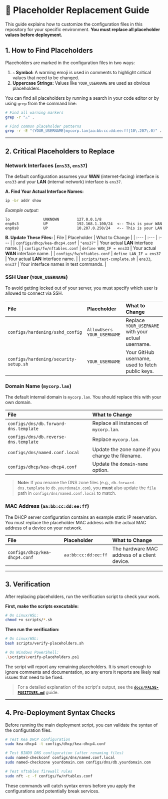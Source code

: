 # 🚨 Placeholder Replacement Guide

This guide explains how to customize the configuration files in this repository for your specific environment. **You must replace all placeholder values before deployment.**

## 1. How to Find Placeholders
Placeholders are marked in the configuration files in two ways:
1.  **`⚠️` Symbol:** A warning emoji is used in comments to highlight critical values that need to be changed.
2.  **Uppercase Strings:** Values like `YOUR_USERNAME` are used as obvious placeholders.

You can find all placeholders by running a search in your code editor or by using `grep` from the command line:
```bash
# Find all warning markers
grep -r "⚠️" .

# Find common placeholder patterns
grep -r -E "(YOUR_USERNAME|mycorp.lan|aa:bb:cc:dd:ee:ff|10\.207\.0)" .
```

---

## 2. Critical Placeholders to Replace

### Network Interfaces (`ens33`, `ens37`)
The default configuration assumes your **WAN** (internet-facing) interface is `ens33` and your **LAN** (internal network) interface is `ens37`.

**A. Find Your Actual Interface Names:**
```bash
ip -br addr show
```
*Example output:*
```
lo               UNKNOWN        127.0.0.1/8
enp0s3           UP             192.168.1.100/24  <-- This is your WAN
enp0s8           UP             10.207.0.250/24   <-- This is your LAN
```

**B. Update These Files:**
| File | Placeholder | What to Change |
| :--- | :--- | :--- |
| `configs/dhcp/kea-dhcp4.conf` | `"ens37"` | Your actual **LAN** interface name. |
| `configs/fw/nftables.conf` | `define WAN_IF = ens33` | Your actual **WAN** interface name. |
| `configs/fw/nftables.conf` | `define LAN_IF = ens37` | Your actual **LAN** interface name. |
| `scripts/test-complete.sh` | `ens33`, `ens37` | Your interface names in test commands. |

### SSH User (`YOUR_USERNAME`)
To avoid getting locked out of your server, you must specify which user is allowed to connect via SSH.

| File | Placeholder | What to Change |
| :--- | :--- | :--- |
| `configs/hardening/sshd_config` | `AllowUsers YOUR_USERNAME` | Replace `YOUR_USERNAME` with your actual username. |
| `configs/hardening/security-setup.sh` | `YOUR_USERNAME` | Your GitHub username, used to fetch public keys. |

### Domain Name (`mycorp.lan`)
The default internal domain is `mycorp.lan`. You should replace this with your own domain.

| File | What to Change |
| :--- | :--- |
| `configs/dns/db.forward-dns.template` | Replace all instances of `mycorp.lan`. |
| `configs/dns/db.reverse-dns.template` | Replace `mycorp.lan`. |
| `configs/dns/named.conf.local` | Update the zone name if you change the filename. |
| `configs/dhcp/kea-dhcp4.conf` | Update the `domain-name` option. |

> **Note:** If you rename the DNS zone files (e.g., `db.forward-dns.template` to `db.yourdomain.com`), you **must** also update the `file` path in `configs/dns/named.conf.local` to match.

### MAC Address (`aa:bb:cc:dd:ee:ff`)
The DHCP server configuration contains an example static IP reservation. You must replace the placeholder MAC address with the actual MAC address of a device on your network.

| File | Placeholder | What to Change |
| :--- | :--- | :--- |
| `configs/dhcp/kea-dhcp4.conf` | `aa:bb:cc:dd:ee:ff` | The hardware MAC address of a client device. |

---

## 3. Verification
After replacing placeholders, run the verification script to check your work.

**First, make the scripts executable:**

```bash
# On Linux/WSL:
chmod +x scripts/*.sh
```

**Then run the verification:**

```bash
# On Linux/WSL:
bash scripts/verify-placeholders.sh

# On Windows PowerShell:
.\scripts\verify-placeholders.ps1
```

The script will report any remaining placeholders. It is smart enough to ignore comments and documentation, so any errors it reports are likely real issues that need to be fixed.

> For a detailed explanation of the script's output, see the **[`docs/FALSE-POSITIVES.md`](docs/FALSE-POSITIVES.md)** guide.

---

## 4. Pre-Deployment Syntax Checks
Before running the main deployment script, you can validate the syntax of the configuration files.

```bash
# Test Kea DHCP configuration
sudo kea-dhcp4 -t configs/dhcp/kea-dhcp4.conf

# Test BIND9 DNS configuration (after renaming files)
sudo named-checkconf configs/dns/named.conf.local
sudo named-checkzone yourdomain.com configs/dns/db.yourdomain.com

# Test nftables firewall rules
sudo nft -c -f configs/fw/nftables.conf
```

These commands will catch syntax errors before you apply the configurations and potentially break services.